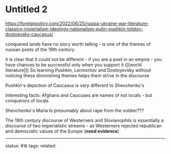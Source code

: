 # Untitled 2
https://foreignpolicy.com/2022/06/25/russia-ukraine-war-literature-classics-imperialism-ideology-nationalism-putin-pushkin-tolstoy-dostoevsky-caucasus/

conquered lands have no story worth telling - is one of the themes of russian poets of the 19th century

it is clear that it could not be different - if you are a poet in an empire - you have chances to be successful only when you support it ([[world literature]])
So learning Pushkin, Lermontov and Dostoyevsky without noticing these diminishing themes helps them strive in the discourse

Pushkin's depiction of Caucasus is very different to Shevchenko's

Interesting facts:
Afghans and Caucuses are names of not locals - but conquerors of locals

Shevchenko's Maria
Is presumably about rape from the soldier???


The 19th century discourse of Westerners and Slovianophils is essentially a discourse of two imperialistic streams - as Westerners rejected republican and democratic values of the Europe (**need evidence**) 


---
status: #⚙️ 
tags: 
related: 
